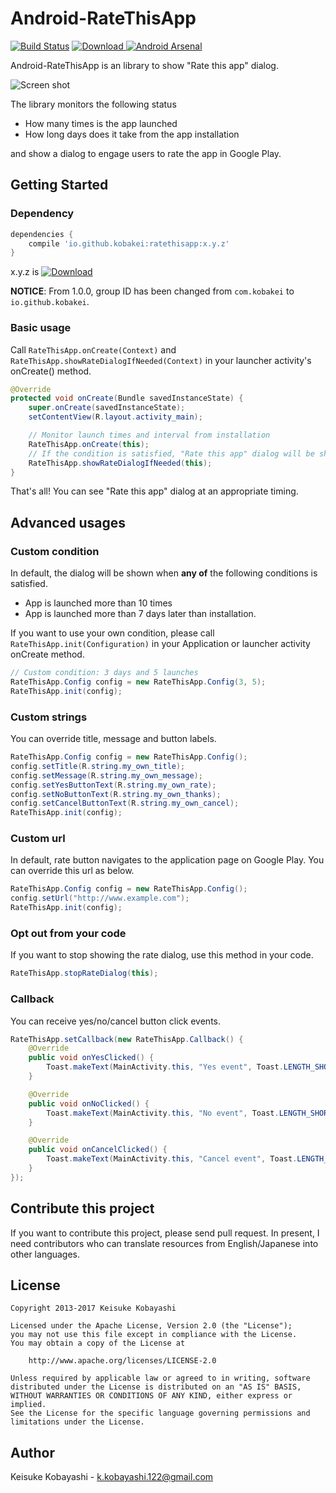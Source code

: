 Android-RateThisApp
===================

[![Build Status](https://circleci.com/gh/kobakei/Android-RateThisApp.svg?style=shield)](https://circleci.com/gh/kobakei/Android-RateThisApp/tree/master)
[![Download](https://api.bintray.com/packages/kobakei/maven/ratethisapp/images/download.svg) ](https://bintray.com/kobakei/maven/ratethisapp/_latestVersion)
[![Android Arsenal](https://img.shields.io/badge/Android%20Arsenal-Android--RateThisApp-green.svg?style=true)](https://android-arsenal.com/details/1/2893)

Android-RateThisApp is an library to show "Rate this app" dialog.

![Screen shot](https://raw.github.com/kobakei/Android-RateThisApp/master/screenshot_resized.png)

The library monitors the following status

* How many times is the app launched
* How long days does it take from the app installation

and show a dialog to engage users to rate the app in Google Play.

## Getting Started

### Dependency

```groovy
dependencies {
    compile 'io.github.kobakei:ratethisapp:x.y.z'
}
```

x.y.z is [ ![Download](https://api.bintray.com/packages/kobakei/maven/ratethisapp/images/download.svg) ](https://bintray.com/kobakei/maven/ratethisapp/_latestVersion)

**NOTICE**: From 1.0.0, group ID has been changed from `com.kobakei` to `io.github.kobakei`.

### Basic usage

Call `RateThisApp.onCreate(Context)` and `RateThisApp.showRateDialogIfNeeded(Context)` in your launcher activity's onCreate() method.

```java
@Override
protected void onCreate(Bundle savedInstanceState) {
    super.onCreate(savedInstanceState);
    setContentView(R.layout.activity_main);

    // Monitor launch times and interval from installation
    RateThisApp.onCreate(this);
    // If the condition is satisfied, "Rate this app" dialog will be shown
    RateThisApp.showRateDialogIfNeeded(this);
}
```

That's all! You can see "Rate this app" dialog at an appropriate timing.

## Advanced usages

### Custom condition

In default, the dialog will be shown when **any of** the following conditions is satisfied.

* App is launched more than 10 times
* App is launched more than 7 days later than installation.

If you want to use your own condition, please call `RateThisApp.init(Configuration)` in your Application or launcher activity onCreate method.

```java
// Custom condition: 3 days and 5 launches
RateThisApp.Config config = new RateThisApp.Config(3, 5);
RateThisApp.init(config);
```

### Custom strings

You can override title, message and button labels.

```java
RateThisApp.Config config = new RateThisApp.Config();
config.setTitle(R.string.my_own_title);
config.setMessage(R.string.my_own_message);
config.setYesButtonText(R.string.my_own_rate);
config.setNoButtonText(R.string.my_own_thanks);
config.setCancelButtonText(R.string.my_own_cancel);
RateThisApp.init(config);
```

### Custom url

In default, rate button navigates to the application page on Google Play. You can override this url as below.

```java
RateThisApp.Config config = new RateThisApp.Config();
config.setUrl("http://www.example.com");
RateThisApp.init(config);
```

### Opt out from your code

If you want to stop showing the rate dialog, use this method in your code.

```java
RateThisApp.stopRateDialog(this);
```

### Callback

You can receive yes/no/cancel button click events.

```java
RateThisApp.setCallback(new RateThisApp.Callback() {
    @Override
    public void onYesClicked() {
        Toast.makeText(MainActivity.this, "Yes event", Toast.LENGTH_SHORT).show();
    }

    @Override
    public void onNoClicked() {
        Toast.makeText(MainActivity.this, "No event", Toast.LENGTH_SHORT).show();
    }

    @Override
    public void onCancelClicked() {
        Toast.makeText(MainActivity.this, "Cancel event", Toast.LENGTH_SHORT).show();
    }
});
```

## Contribute this project

If you want to contribute this project, please send pull request.
In present, I need contributors who can translate resources from English/Japanese into other languages.

## License

```
Copyright 2013-2017 Keisuke Kobayashi

Licensed under the Apache License, Version 2.0 (the "License");
you may not use this file except in compliance with the License.
You may obtain a copy of the License at

    http://www.apache.org/licenses/LICENSE-2.0

Unless required by applicable law or agreed to in writing, software
distributed under the License is distributed on an "AS IS" BASIS,
WITHOUT WARRANTIES OR CONDITIONS OF ANY KIND, either express or implied.
See the License for the specific language governing permissions and
limitations under the License.
```

## Author

Keisuke Kobayashi - k.kobayashi.122@gmail.com
